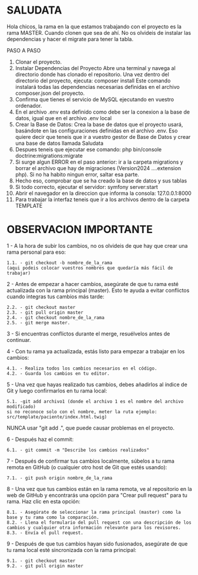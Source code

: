 # SALUDATA

Hola chicos, la rama en la que estamos trabajando con el proyecto es la rama MASTER. Cuando clonen que sea de ahí.
No os olvideis de instalar las dependencias y hacer el migrate para tener la tabla.

PASO A PASO
1. Clonar el proyecto.
2. Instalar Dependencias del Proyecto
   Abre una terminal y navega al directorio donde has clonado el repositorio. Una vez dentro del directorio del proyecto, ejecuta:
   composer install
	 Este comando instalará todas las dependencias necesarias definidas en el archivo composer.json del proyecto.
3. Confirma que tienes el servicio de MySQL ejecutando en vuestro ordenador.
4. En el archivo .env esta definido como debe ser la conexion a la base de datos, igual que en el archivo .env local
5. Crear la Base de Datos: Crea la base de datos que el proyecto usará, basándote en las configuraciones definidas en el archivo .env.
   Eso quiere decir que teneis que ir a vuestro gestor de Base de Datos y crear una base de datos llamada Saludata
6. Despues teneis que ejecutar ese comando: php bin/console doctrine:migrations:migrate
7. Si surge algun ERROR en el paso anterior: ir a la carpeta migrations y borrar el archivo que hay de migraciones (Version2024 ....extension php). Si no ha habito ningun error, saltar esa parte.
8. Hecho eso, comprobar que se ha creado la base de datos y sus tablas
9. Si todo correcto, ejecutar el servidor: symfony server:start
10. Abrir el navegador en la direccion que informa la consola: 127.0.0.1:8000
11. Para trabajar la interfaz teneis que ir a los archivos dentro de la carpeta TEMPLATE

# OBSERVACION IMPORTANTE

1 - A la hora de subir los cambios, no os olvideis de que hay que crear una rama personal para eso:

	1.1. - git checkout -b nombre_de_la_rama 
 	(aqui podeis colocar vuestros nombres que quedaría más fácil de trabajar)

2 - Antes de empezar a hacer cambios, asegúrate de que tu rama esté actualizada con la rama principal (master). Esto te ayuda a evitar conflictos cuando integras tus cambios más tarde:
	
 	2.2. - git checkout master
	2.3. - git pull origin master
	2.4. - git checkout nombre_de_la_rama
	2.5. - git merge master.
 
 3 - Si encuentras conflictos durante el merge, resuélvelos antes de continuar.
 
 4 - Con tu rama ya actualizada, estás listo para empezar a trabajar en los cambios:
	
 	4.1. - Realiza todos los cambios necesarios en el código.
	4.2. - Guarda los cambios en tu editor.

5 - Una vez que hayas realizado tus cambios, debes añadirlos al índice de Git y luego confirmarlos en tu rama local:
	
 	5.1. -git add archivo1 (donde el archivo 1 es el nombre del archivo modificado)
  	si no reconoce solo con el nombre, meter la ruta ejemplo: src/template/paciente/index.html.twig)

NUNCA usar "git add .", que puede causar problemas en el proyecto.

6 - Después haz el commit:
	
 	6.1. - git commit -m "Describe los cambios realizados"

7 - Después de confirmar tus cambios localmente, súbelos a tu rama remota en GitHub (o cualquier otro host de Git que estés usando):
	
 	7.1. - git push origin nombre_de_la_rama

8 - Una vez que tus cambios están en la rama remota, ve al repositorio en la web de GitHub y encontrarás una opción para "Crear pull request" para tu rama. Haz clic en esta opción:
	
 	8.1. - Asegúrate de seleccionar la rama principal (master) como la base y tu rama como la comparación.
	8.2. - Llena el formulario del pull request con una descripción de los cambios y cualquier otra información relevante para los revisores.
	8.3. - Envía el pull request.

9 - Después de que tus cambios hayan sido fusionados, asegúrate de que tu rama local esté sincronizada con la rama principal:
	
 	9.1. - git checkout master
	9.2. - git pull origin master

